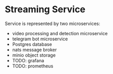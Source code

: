 # Streaming Service

Service is represented by two microservices:
- video processing and detection microservice
- telegram bot microservice
- Postgres database
- nats message broker
- minio object storage
- TODO: grafana
- TODO: prometheus
